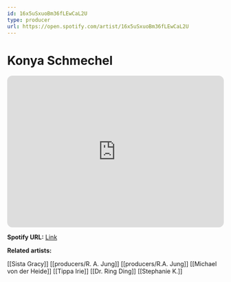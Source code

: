 ```yaml
---
id: 16x5uSxuoBm36fLEwCaL2U
type: producer
url: https://open.spotify.com/artist/16x5uSxuoBm36fLEwCaL2U
---
```

# Konya Schmechel

<iframe style="border-radius:12px" src="https://open.spotify.com/embed/artist/16x5uSxuoBm36fLEwCaL2U" width="100%" height="352" frameBorder="0" allowfullscreen="" allow="autoplay; clipboard-write; encrypted-media; fullscreen; picture-in-picture" loading="lazy"></iframe>

**Spotify URL:** [Link](https://open.spotify.com/artist/16x5uSxuoBm36fLEwCaL2U)

**Related artists:**

[[Sista Gracy]]
[[producers/R. A. Jung]]
[[producers/R.A. Jung]]
[[Michael von der Heide]]
[[Tippa Irie]]
[[Dr. Ring Ding]]
[[Stephanie K.]]

